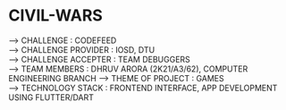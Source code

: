 # CIVIL-WARS

--> CHALLENGE : CODEFEED  
--> CHALLENGE PROVIDER : IOSD, DTU  
--> CHALLENGE ACCEPTER : TEAM DEBUGGERS  
--> TEAM MEMBERS : DHRUV ARORA (2K21/A3/62), COMPUTER ENGINEERING BRANCH 
--> THEME OF PROJECT : GAMES  
--> TECHNOLOGY STACK : FRONTEND INTERFACE, APP DEVELOPMENT USING FLUTTER/DART  
